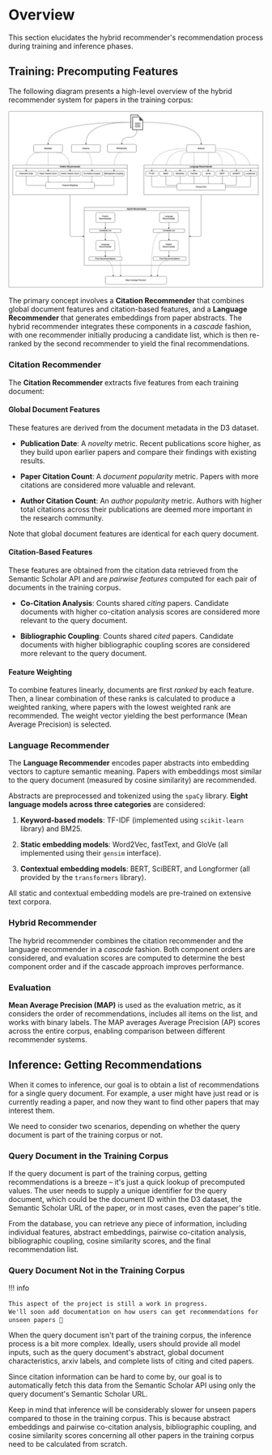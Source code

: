 # Overview

This section elucidates the hybrid recommender's recommendation process during training and inference phases.

## Training: Precomputing Features

The following diagram presents a high-level overview of the hybrid recommender system for papers in the training corpus:

![Hybrid recommender system schematic](./assets/hybrid-architecture.png)

The primary concept involves a **Citation Recommender** that combines global document features and citation-based features, and a **Language Recommender** that generates embeddings from paper abstracts.
The hybrid recommender integrates these components in a *cascade* fashion, with one recommender initially producing a candidate list, which is then re-ranked by the second recommender to yield the final recommendations.

### Citation Recommender

The **Citation Recommender** extracts five features from each training document:

#### Global Document Features

These features are derived from the document metadata in the D3 dataset.

- **Publication Date**:
    A *novelty* metric. Recent publications score higher, as they build upon earlier papers and compare their findings with existing results.

- **Paper Citation Count**:
    A *document popularity* metric. Papers with more citations are considered more valuable and relevant.

- **Author Citation Count**:
    An *author popularity* metric. Authors with higher total citations across their publications are deemed more important in the research community.

Note that global document features are identical for each query document.

#### Citation-Based Features

These features are obtained from the citation data retrieved from the Semantic Scholar API and are *pairwise features* computed for each pair of documents in the training corpus.

- **Co-Citation Analysis**:
    Counts shared *citing* papers. Candidate documents with higher co-citation analysis scores are considered more relevant to the query document.

- **Bibliographic Coupling**:
    Counts shared *cited* papers. Candidate documents with higher bibliographic coupling scores are considered more relevant to the query document.

#### Feature Weighting

To combine features linearly, documents are first *ranked* by each feature. Then, a linear combination of these ranks is calculated to produce a weighted ranking, where papers with the lowest weighted rank are recommended. The weight vector yielding the best performance (Mean Average Precision) is selected.

### Language Recommender

The **Language Recommender** encodes paper abstracts into embedding vectors to capture semantic meaning. Papers with embeddings most similar to the query document (measured by cosine similarity) are recommended.

Abstracts are preprocessed and tokenized using the `spaCy` library. **Eight language models across three categories** are considered:

1. **Keyword-based models**:
    TF-IDF (implemented using `scikit-learn` library) and BM25.

2. **Static embedding models**:
    Word2Vec, fastText, and GloVe (all implemented using their `gensim` interface).

3. **Contextual embedding models**:
    BERT, SciBERT, and Longformer (all provided by the `transformers` library).

All static and contextual embedding models are pre-trained on extensive text corpora.

### Hybrid Recommender

The hybrid recommender combines the citation recommender and the language recommender in a *cascade* fashion. Both component orders are considered, and evaluation scores are computed to determine the best component order and if the cascade approach improves performance.

### Evaluation

**Mean Average Precision (MAP)** is used as the evaluation metric, as it considers the order of recommendations, includes all items on the list, and works with binary labels. The MAP averages Average Precision (AP) scores across the entire corpus, enabling comparison between different recommender systems.


## Inference: Getting Recommendations

When it comes to inference, our goal is to obtain a list of recommendations for a single query document.
For example, a user might have just read or is currently reading a paper, and now they want to find other papers that may interest them.

We need to consider two scenarios, depending on whether the query document is part of the training corpus or not.

### Query Document in the Training Corpus

If the query document is part of the training corpus, getting recommendations is a breeze – it's just a quick lookup of precomputed values.
The user needs to supply a unique identifier for the query document, which could be the document ID within the D3 dataset, the Semantic Scholar URL of the paper, or in most cases, even the paper's title.

From the database, you can retrieve any piece of information, including individual features, abstract embeddings, pairwise co-citation analysis, bibliographic coupling, cosine similarity scores, and the final recommendation list.

### Query Document Not in the Training Corpus

!!! info

    This aspect of the project is still a work in progress.
    We'll soon add documentation on how users can get recommendations for unseen papers 🚀

When the query document isn't part of the training corpus, the inference process is a bit more complex.
Ideally, users should provide all model inputs, such as the query document's abstract, global document characteristics, arxiv labels, and complete lists of citing and cited papers.

Since citation information can be hard to come by, our goal is to automatically fetch this data from the Semantic Scholar API using only the query document's Semantic Scholar URL.

Keep in mind that inference will be considerably slower for unseen papers compared to those in the training corpus.
This is because abstract embeddings and pairwise co-citation analysis, bibliographic coupling, and cosine similarity scores concerning all other papers in the training corpus need to be calculated from scratch.